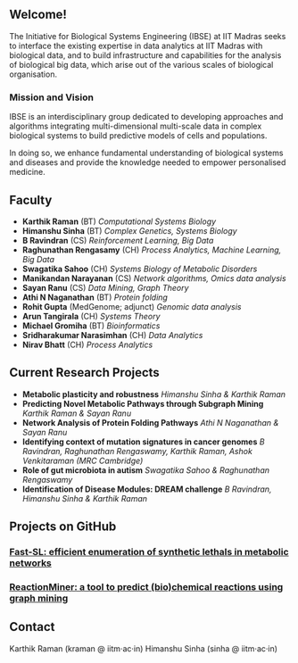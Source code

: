 ## Welcome!
The Initiative for Biological Systems Engineering (IBSE) at IIT Madras seeks to interface the existing expertise in data analytics at IIT Madras with biological data, and to build infrastructure and capabilities for the analysis of biological big data, which arise out of the various scales of biological organisation. 

### Mission and Vision
IBSE is an interdisciplinary group dedicated to developing approaches and algorithms integrating multi-dimensional multi-scale data in complex biological systems to build predictive models of cells and populations. 

In doing so, we enhance fundamental understanding of biological systems and diseases and provide the knowledge needed to empower personalised medicine.

## Faculty

* **Karthik Raman** (BT)  _Computational Systems Biology_
* **Himanshu Sinha** (BT) _Complex Genetics, Systems Biology_
* **B Ravindran** (CS) _Reinforcement Learning, Big Data_
* **Raghunathan Rengasamy** (CH) _Process Analytics, Machine Learning, Big Data_
* **Swagatika Sahoo** (CH) _Systems Biology of Metabolic Disorders_
* **Manikandan Narayanan** (CS) _Network algorithms, Omics data analysis_
* **Sayan Ranu** (CS) _Data Mining, Graph Theory_
* **Athi N Naganathan** (BT) _Protein folding_
* **Rohit Gupta** (MedGenome; adjunct) _Genomic data analysis_
* **Arun Tangirala** (CH) _Systems Theory_
* **Michael Gromiha** (BT) _Bioinformatics_
* **Sridharakumar Narasimhan** (CH) _Data Analytics_
* **Nirav Bhatt** (CH) _Process Analytics_

## Current Research Projects
* **Metabolic plasticity and robustness** _Himanshu Sinha & Karthik Raman_
* **Predicting Novel Metabolic Pathways through Subgraph Mining** _Karthik Raman & Sayan Ranu_
* **Network Analysis of Protein Folding Pathways** _Athi N Naganathan & Sayan Ranu_
* **Identifying context of mutation signatures in cancer genomes** _B Ravindran, Raghunathan Rengaswamy, Karthik Raman, Ashok Venkitaraman (MRC Cambridge)_
* **Role of gut microbiota in autism** _Swagatika Sahoo & Raghunathan Rengaswamy_
* **Identification of Disease Modules: DREAM challenge** _B Ravindran, Himanshu Sinha & Karthik Raman_

## Projects on GitHub
### [Fast-SL: efficient enumeration of synthetic lethals in metabolic networks](http://github.com/RamanLab/FastSL)
### [ReactionMiner: a tool to predict (bio)chemical reactions using graph mining](http://github.com/RamanLab/ReactionMiner)

## Contact
Karthik Raman (kraman @ iitm&middot;ac&middot;in)
Himanshu Sinha (sinha @ iitm&middot;ac&middot;in)
